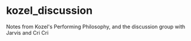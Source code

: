 # kozel_discussion
Notes from Kozel's Performing Philosophy, and the discussion group with Jarvis and Cri Cri
